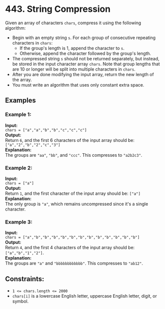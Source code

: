 # 443. String Compression

Given an array of characters `chars`, compress it using the following algorithm:

- Begin with an empty string `s`. For each group of consecutive repeating characters in `chars`:
    - If the group's length is 1, append the character to `s`.
    - Otherwise, append the character followed by the group's length.
- The compressed string `s` should not be returned separately, but instead, be stored in the input character array `chars`. Note that group lengths that are 10 or longer will be split into multiple characters in `chars`.
- After you are done modifying the input array, return the new length of the array.
- You must write an algorithm that uses only constant extra space.

## Examples

### Example 1:
**Input:**  
`chars = ["a","a","b","b","c","c","c"]`  
**Output:**  
Return `6`, and the first 6 characters of the input array should be: `["a","2","b","2","c","3"]`  
**Explanation:**  
The groups are `"aa"`, `"bb"`, and `"ccc"`. This compresses to `"a2b2c3"`.

### Example 2:
**Input:**  
`chars = ["a"]`  
**Output:**  
Return `1`, and the first character of the input array should be: `["a"]`  
**Explanation:**  
The only group is `"a"`, which remains uncompressed since it's a single character.

### Example 3:
**Input:**  
`chars = ["a","b","b","b","b","b","b","b","b","b","b","b","b"]`  
**Output:**  
Return `4`, and the first 4 characters of the input array should be: `["a","b","1","2"]`.  
**Explanation:**  
The groups are `"a"` and `"bbbbbbbbbbbb"`. This compresses to `"ab12"`.

## Constraints:
- `1 <= chars.length <= 2000`
- `chars[i]` is a lowercase English letter, uppercase English letter, digit, or symbol.